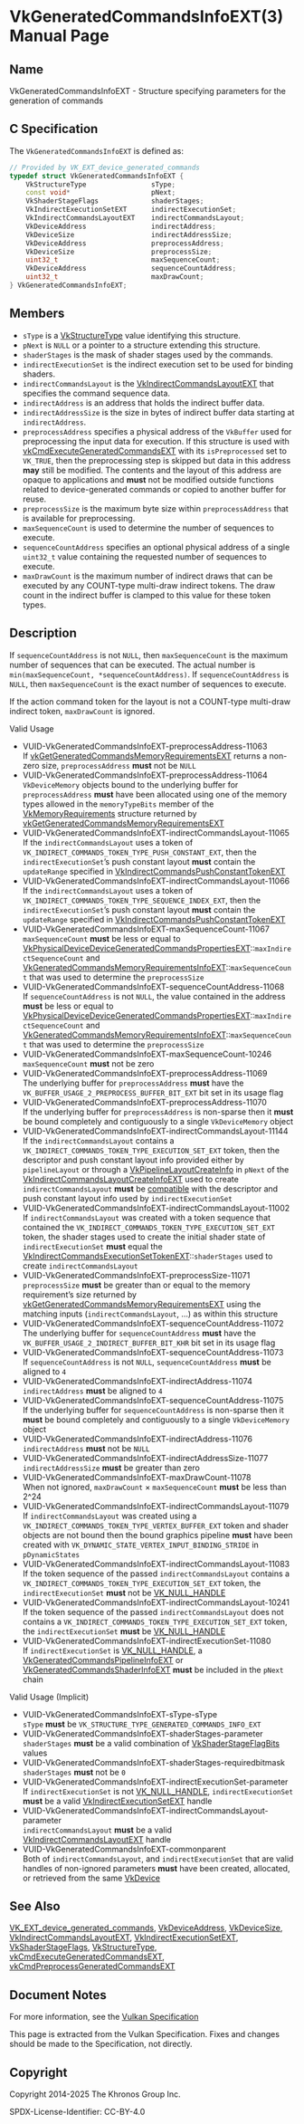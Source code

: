 # VkGeneratedCommandsInfoEXT(3) Manual Page

## Name

VkGeneratedCommandsInfoEXT - Structure specifying parameters for the generation of commands



## [](#_c_specification)C Specification

The `VkGeneratedCommandsInfoEXT` is defined as:

```c++
// Provided by VK_EXT_device_generated_commands
typedef struct VkGeneratedCommandsInfoEXT {
    VkStructureType                sType;
    const void*                    pNext;
    VkShaderStageFlags             shaderStages;
    VkIndirectExecutionSetEXT      indirectExecutionSet;
    VkIndirectCommandsLayoutEXT    indirectCommandsLayout;
    VkDeviceAddress                indirectAddress;
    VkDeviceSize                   indirectAddressSize;
    VkDeviceAddress                preprocessAddress;
    VkDeviceSize                   preprocessSize;
    uint32_t                       maxSequenceCount;
    VkDeviceAddress                sequenceCountAddress;
    uint32_t                       maxDrawCount;
} VkGeneratedCommandsInfoEXT;
```

## [](#_members)Members

- `sType` is a [VkStructureType](https://registry.khronos.org/vulkan/specs/latest/man/html/VkStructureType.html) value identifying this structure.
- `pNext` is `NULL` or a pointer to a structure extending this structure.
- `shaderStages` is the mask of shader stages used by the commands.
- `indirectExecutionSet` is the indirect execution set to be used for binding shaders.
- `indirectCommandsLayout` is the [VkIndirectCommandsLayoutEXT](https://registry.khronos.org/vulkan/specs/latest/man/html/VkIndirectCommandsLayoutEXT.html) that specifies the command sequence data.
- `indirectAddress` is an address that holds the indirect buffer data.
- `indirectAddressSize` is the size in bytes of indirect buffer data starting at `indirectAddress`.
- `preprocessAddress` specifies a physical address of the `VkBuffer` used for preprocessing the input data for execution. If this structure is used with [vkCmdExecuteGeneratedCommandsEXT](https://registry.khronos.org/vulkan/specs/latest/man/html/vkCmdExecuteGeneratedCommandsEXT.html) with its `isPreprocessed` set to `VK_TRUE`, then the preprocessing step is skipped but data in this address **may** still be modified. The contents and the layout of this address are opaque to applications and **must** not be modified outside functions related to device-generated commands or copied to another buffer for reuse.
- `preprocessSize` is the maximum byte size within `preprocessAddress` that is available for preprocessing.
- `maxSequenceCount` is used to determine the number of sequences to execute.
- `sequenceCountAddress` specifies an optional physical address of a single `uint32_t` value containing the requested number of sequences to execute.
- `maxDrawCount` is the maximum number of indirect draws that can be executed by any COUNT-type multi-draw indirect tokens. The draw count in the indirect buffer is clamped to this value for these token types.

## [](#_description)Description

If `sequenceCountAddress` is not `NULL`, then `maxSequenceCount` is the maximum number of sequences that can be executed. The actual number is `min(maxSequenceCount, *sequenceCountAddress)`. If `sequenceCountAddress` is `NULL`, then `maxSequenceCount` is the exact number of sequences to execute.

If the action command token for the layout is not a COUNT-type multi-draw indirect token, `maxDrawCount` is ignored.

Valid Usage

- [](#VUID-VkGeneratedCommandsInfoEXT-preprocessAddress-11063)VUID-VkGeneratedCommandsInfoEXT-preprocessAddress-11063  
  If [vkGetGeneratedCommandsMemoryRequirementsEXT](https://registry.khronos.org/vulkan/specs/latest/man/html/vkGetGeneratedCommandsMemoryRequirementsEXT.html) returns a non-zero size, `preprocessAddress` **must** not be `NULL`
- [](#VUID-VkGeneratedCommandsInfoEXT-preprocessAddress-11064)VUID-VkGeneratedCommandsInfoEXT-preprocessAddress-11064  
  `VkDeviceMemory` objects bound to the underlying buffer for `preprocessAddress` **must** have been allocated using one of the memory types allowed in the `memoryTypeBits` member of the [VkMemoryRequirements](https://registry.khronos.org/vulkan/specs/latest/man/html/VkMemoryRequirements.html) structure returned by [vkGetGeneratedCommandsMemoryRequirementsEXT](https://registry.khronos.org/vulkan/specs/latest/man/html/vkGetGeneratedCommandsMemoryRequirementsEXT.html)
- [](#VUID-VkGeneratedCommandsInfoEXT-indirectCommandsLayout-11065)VUID-VkGeneratedCommandsInfoEXT-indirectCommandsLayout-11065  
  If the `indirectCommandsLayout` uses a token of `VK_INDIRECT_COMMANDS_TOKEN_TYPE_PUSH_CONSTANT_EXT`, then the `indirectExecutionSet`’s push constant layout **must** contain the `updateRange` specified in [VkIndirectCommandsPushConstantTokenEXT](https://registry.khronos.org/vulkan/specs/latest/man/html/VkIndirectCommandsPushConstantTokenEXT.html)
- [](#VUID-VkGeneratedCommandsInfoEXT-indirectCommandsLayout-11066)VUID-VkGeneratedCommandsInfoEXT-indirectCommandsLayout-11066  
  If the `indirectCommandsLayout` uses a token of `VK_INDIRECT_COMMANDS_TOKEN_TYPE_SEQUENCE_INDEX_EXT`, then the `indirectExecutionSet`’s push constant layout **must** contain the `updateRange` specified in [VkIndirectCommandsPushConstantTokenEXT](https://registry.khronos.org/vulkan/specs/latest/man/html/VkIndirectCommandsPushConstantTokenEXT.html)
- [](#VUID-VkGeneratedCommandsInfoEXT-maxSequenceCount-11067)VUID-VkGeneratedCommandsInfoEXT-maxSequenceCount-11067  
  `maxSequenceCount` **must** be less or equal to [VkPhysicalDeviceDeviceGeneratedCommandsPropertiesEXT](https://registry.khronos.org/vulkan/specs/latest/man/html/VkPhysicalDeviceDeviceGeneratedCommandsPropertiesEXT.html)::`maxIndirectSequenceCount` and [VkGeneratedCommandsMemoryRequirementsInfoEXT](https://registry.khronos.org/vulkan/specs/latest/man/html/VkGeneratedCommandsMemoryRequirementsInfoEXT.html)::`maxSequenceCount` that was used to determine the `preprocessSize`
- [](#VUID-VkGeneratedCommandsInfoEXT-sequenceCountAddress-11068)VUID-VkGeneratedCommandsInfoEXT-sequenceCountAddress-11068  
  If `sequenceCountAddress` is not `NULL`, the value contained in the address **must** be less or equal to [VkPhysicalDeviceDeviceGeneratedCommandsPropertiesEXT](https://registry.khronos.org/vulkan/specs/latest/man/html/VkPhysicalDeviceDeviceGeneratedCommandsPropertiesEXT.html)::`maxIndirectSequenceCount` and [VkGeneratedCommandsMemoryRequirementsInfoEXT](https://registry.khronos.org/vulkan/specs/latest/man/html/VkGeneratedCommandsMemoryRequirementsInfoEXT.html)::`maxSequenceCount` that was used to determine the `preprocessSize`
- [](#VUID-VkGeneratedCommandsInfoEXT-maxSequenceCount-10246)VUID-VkGeneratedCommandsInfoEXT-maxSequenceCount-10246  
  `maxSequenceCount` **must** not be zero
- [](#VUID-VkGeneratedCommandsInfoEXT-preprocessAddress-11069)VUID-VkGeneratedCommandsInfoEXT-preprocessAddress-11069  
  The underlying buffer for `preprocessAddress` **must** have the `VK_BUFFER_USAGE_2_PREPROCESS_BUFFER_BIT_EXT` bit set in its usage flag
- [](#VUID-VkGeneratedCommandsInfoEXT-preprocessAddress-11070)VUID-VkGeneratedCommandsInfoEXT-preprocessAddress-11070  
  If the underlying buffer for `preprocessAddress` is non-sparse then it **must** be bound completely and contiguously to a single `VkDeviceMemory` object
- [](#VUID-VkGeneratedCommandsInfoEXT-indirectCommandsLayout-11144)VUID-VkGeneratedCommandsInfoEXT-indirectCommandsLayout-11144  
  If the `indirectCommandsLayout` contains a `VK_INDIRECT_COMMANDS_TOKEN_TYPE_EXECUTION_SET_EXT` token, then the descriptor and push constant layout info provided either by `pipelineLayout` or through a [VkPipelineLayoutCreateInfo](https://registry.khronos.org/vulkan/specs/latest/man/html/VkPipelineLayoutCreateInfo.html) in `pNext` of the [VkIndirectCommandsLayoutCreateInfoEXT](https://registry.khronos.org/vulkan/specs/latest/man/html/VkIndirectCommandsLayoutCreateInfoEXT.html) used to create `indirectCommandsLayout` **must** be [compatible](https://registry.khronos.org/vulkan/specs/latest/html/vkspec.html#descriptorsets-compatibility) with the descriptor and push constant layout info used by `indirectExecutionSet`
- [](#VUID-VkGeneratedCommandsInfoEXT-indirectCommandsLayout-11002)VUID-VkGeneratedCommandsInfoEXT-indirectCommandsLayout-11002  
  If `indirectCommandsLayout` was created with a token sequence that contained the `VK_INDIRECT_COMMANDS_TOKEN_TYPE_EXECUTION_SET_EXT` token, the shader stages used to create the initial shader state of `indirectExecutionSet` **must** equal the [VkIndirectCommandsExecutionSetTokenEXT](https://registry.khronos.org/vulkan/specs/latest/man/html/VkIndirectCommandsExecutionSetTokenEXT.html)::`shaderStages` used to create `indirectCommandsLayout`
- [](#VUID-VkGeneratedCommandsInfoEXT-preprocessSize-11071)VUID-VkGeneratedCommandsInfoEXT-preprocessSize-11071  
  `preprocessSize` **must** be greater than or equal to the memory requirement’s size returned by [vkGetGeneratedCommandsMemoryRequirementsEXT](https://registry.khronos.org/vulkan/specs/latest/man/html/vkGetGeneratedCommandsMemoryRequirementsEXT.html) using the matching inputs (`indirectCommandsLayout`, …​) as within this structure
- [](#VUID-VkGeneratedCommandsInfoEXT-sequenceCountAddress-11072)VUID-VkGeneratedCommandsInfoEXT-sequenceCountAddress-11072  
  The underlying buffer for `sequenceCountAddress` **must** have the `VK_BUFFER_USAGE_2_INDIRECT_BUFFER_BIT_KHR` bit set in its usage flag
- [](#VUID-VkGeneratedCommandsInfoEXT-sequenceCountAddress-11073)VUID-VkGeneratedCommandsInfoEXT-sequenceCountAddress-11073  
  If `sequenceCountAddress` is not `NULL`, `sequenceCountAddress` **must** be aligned to `4`
- [](#VUID-VkGeneratedCommandsInfoEXT-indirectAddress-11074)VUID-VkGeneratedCommandsInfoEXT-indirectAddress-11074  
  `indirectAddress` **must** be aligned to `4`
- [](#VUID-VkGeneratedCommandsInfoEXT-sequenceCountAddress-11075)VUID-VkGeneratedCommandsInfoEXT-sequenceCountAddress-11075  
  If the underlying buffer for `sequenceCountAddress` is non-sparse then it **must** be bound completely and contiguously to a single `VkDeviceMemory` object
- [](#VUID-VkGeneratedCommandsInfoEXT-indirectAddress-11076)VUID-VkGeneratedCommandsInfoEXT-indirectAddress-11076  
  `indirectAddress` **must** not be `NULL`
- [](#VUID-VkGeneratedCommandsInfoEXT-indirectAddressSize-11077)VUID-VkGeneratedCommandsInfoEXT-indirectAddressSize-11077  
  `indirectAddressSize` **must** be greater than zero
- [](#VUID-VkGeneratedCommandsInfoEXT-maxDrawCount-11078)VUID-VkGeneratedCommandsInfoEXT-maxDrawCount-11078  
  When not ignored, `maxDrawCount` × `maxSequenceCount` **must** be less than 2^24
- [](#VUID-VkGeneratedCommandsInfoEXT-indirectCommandsLayout-11079)VUID-VkGeneratedCommandsInfoEXT-indirectCommandsLayout-11079  
  If `indirectCommandsLayout` was created using a `VK_INDIRECT_COMMANDS_TOKEN_TYPE_VERTEX_BUFFER_EXT` token and shader objects are not bound then the bound graphics pipeline **must** have been created with `VK_DYNAMIC_STATE_VERTEX_INPUT_BINDING_STRIDE` in `pDynamicStates`
- [](#VUID-VkGeneratedCommandsInfoEXT-indirectCommandsLayout-11083)VUID-VkGeneratedCommandsInfoEXT-indirectCommandsLayout-11083  
  If the token sequence of the passed `indirectCommandsLayout` contains a `VK_INDIRECT_COMMANDS_TOKEN_TYPE_EXECUTION_SET_EXT` token, the `indirectExecutionSet` **must** not be [VK\_NULL\_HANDLE](https://registry.khronos.org/vulkan/specs/latest/man/html/VK_NULL_HANDLE.html)
- [](#VUID-VkGeneratedCommandsInfoEXT-indirectCommandsLayout-10241)VUID-VkGeneratedCommandsInfoEXT-indirectCommandsLayout-10241  
  If the token sequence of the passed `indirectCommandsLayout` does not contains a `VK_INDIRECT_COMMANDS_TOKEN_TYPE_EXECUTION_SET_EXT` token, the `indirectExecutionSet` **must** be [VK\_NULL\_HANDLE](https://registry.khronos.org/vulkan/specs/latest/man/html/VK_NULL_HANDLE.html)
- [](#VUID-VkGeneratedCommandsInfoEXT-indirectExecutionSet-11080)VUID-VkGeneratedCommandsInfoEXT-indirectExecutionSet-11080  
  If `indirectExecutionSet` is [VK\_NULL\_HANDLE](https://registry.khronos.org/vulkan/specs/latest/man/html/VK_NULL_HANDLE.html), a [VkGeneratedCommandsPipelineInfoEXT](https://registry.khronos.org/vulkan/specs/latest/man/html/VkGeneratedCommandsPipelineInfoEXT.html) or [VkGeneratedCommandsShaderInfoEXT](https://registry.khronos.org/vulkan/specs/latest/man/html/VkGeneratedCommandsShaderInfoEXT.html) **must** be included in the `pNext` chain

Valid Usage (Implicit)

- [](#VUID-VkGeneratedCommandsInfoEXT-sType-sType)VUID-VkGeneratedCommandsInfoEXT-sType-sType  
  `sType` **must** be `VK_STRUCTURE_TYPE_GENERATED_COMMANDS_INFO_EXT`
- [](#VUID-VkGeneratedCommandsInfoEXT-shaderStages-parameter)VUID-VkGeneratedCommandsInfoEXT-shaderStages-parameter  
  `shaderStages` **must** be a valid combination of [VkShaderStageFlagBits](https://registry.khronos.org/vulkan/specs/latest/man/html/VkShaderStageFlagBits.html) values
- [](#VUID-VkGeneratedCommandsInfoEXT-shaderStages-requiredbitmask)VUID-VkGeneratedCommandsInfoEXT-shaderStages-requiredbitmask  
  `shaderStages` **must** not be `0`
- [](#VUID-VkGeneratedCommandsInfoEXT-indirectExecutionSet-parameter)VUID-VkGeneratedCommandsInfoEXT-indirectExecutionSet-parameter  
  If `indirectExecutionSet` is not [VK\_NULL\_HANDLE](https://registry.khronos.org/vulkan/specs/latest/man/html/VK_NULL_HANDLE.html), `indirectExecutionSet` **must** be a valid [VkIndirectExecutionSetEXT](https://registry.khronos.org/vulkan/specs/latest/man/html/VkIndirectExecutionSetEXT.html) handle
- [](#VUID-VkGeneratedCommandsInfoEXT-indirectCommandsLayout-parameter)VUID-VkGeneratedCommandsInfoEXT-indirectCommandsLayout-parameter  
  `indirectCommandsLayout` **must** be a valid [VkIndirectCommandsLayoutEXT](https://registry.khronos.org/vulkan/specs/latest/man/html/VkIndirectCommandsLayoutEXT.html) handle
- [](#VUID-VkGeneratedCommandsInfoEXT-commonparent)VUID-VkGeneratedCommandsInfoEXT-commonparent  
  Both of `indirectCommandsLayout`, and `indirectExecutionSet` that are valid handles of non-ignored parameters **must** have been created, allocated, or retrieved from the same [VkDevice](https://registry.khronos.org/vulkan/specs/latest/man/html/VkDevice.html)

## [](#_see_also)See Also

[VK\_EXT\_device\_generated\_commands](https://registry.khronos.org/vulkan/specs/latest/man/html/VK_EXT_device_generated_commands.html), [VkDeviceAddress](https://registry.khronos.org/vulkan/specs/latest/man/html/VkDeviceAddress.html), [VkDeviceSize](https://registry.khronos.org/vulkan/specs/latest/man/html/VkDeviceSize.html), [VkIndirectCommandsLayoutEXT](https://registry.khronos.org/vulkan/specs/latest/man/html/VkIndirectCommandsLayoutEXT.html), [VkIndirectExecutionSetEXT](https://registry.khronos.org/vulkan/specs/latest/man/html/VkIndirectExecutionSetEXT.html), [VkShaderStageFlags](https://registry.khronos.org/vulkan/specs/latest/man/html/VkShaderStageFlags.html), [VkStructureType](https://registry.khronos.org/vulkan/specs/latest/man/html/VkStructureType.html), [vkCmdExecuteGeneratedCommandsEXT](https://registry.khronos.org/vulkan/specs/latest/man/html/vkCmdExecuteGeneratedCommandsEXT.html), [vkCmdPreprocessGeneratedCommandsEXT](https://registry.khronos.org/vulkan/specs/latest/man/html/vkCmdPreprocessGeneratedCommandsEXT.html)

## [](#_document_notes)Document Notes

For more information, see the [Vulkan Specification](https://registry.khronos.org/vulkan/specs/latest/html/vkspec.html#VkGeneratedCommandsInfoEXT)

This page is extracted from the Vulkan Specification. Fixes and changes should be made to the Specification, not directly.

## [](#_copyright)Copyright

Copyright 2014-2025 The Khronos Group Inc.

SPDX-License-Identifier: CC-BY-4.0
